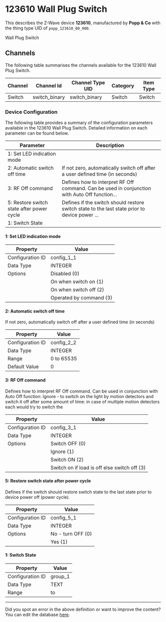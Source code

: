 
# 123610 Wall Plug Switch

This describes the Z-Wave device **123610**, manufactured by **Popp &amp; Co** with the thing type UID of ```popp_123610_00_000```. 

Wall Plug Switch

## Channels
The following table summarises the channels available for the 123610 Wall Plug Switch.

| Channel | Channel Id | Channel Type UID | Category | Item Type |
|---------|------------|------------------|----------|-----------|
| Switch | switch_binary | switch_binary | Switch | Switch |




### Device Configuration
The following table provides a summary of the configuration parameters available in the 123610 Wall Plug Switch.
Detailed information on each parameter can be found below.

| Parameter   | Description |
|-------------|-------------|
| 1: Set LED indication mode |  |
| 2: Automatic switch off time | If not zero, automatically switch off after a user defined time (in seconds) |
| 3: RF Off command | Defines how to interpret RF Off command. Can be used in conjunction with Auto Off function... |
| 5: Restore switch state after power cycle | Defines if the switch should restore switch state to the last state prior to device power ... |
| 1: Switch State |  |




#### 1: Set LED indication mode




| Property         | Value    |
|------------------|----------|
| Configuration ID | config_1_1 |
| Data Type        | INTEGER || Default Value | 1 |
| Options | Disabled (0) |
|  | On when switch on (1) |
|  | On when switch off (2) |
|  | Operated by command (3) |






#### 2: Automatic switch off time

If not zero, automatically switch off after a user defined time (in seconds)


| Property         | Value    |
|------------------|----------|
| Configuration ID | config_2_2 |
| Data Type        | INTEGER |
| Range | 0 to 65535 |
| Default Value | 0 |






#### 3: RF Off command

Defines how to interpret RF Off command. Can be used in conjunction with Auto Off function: Ignore - to switch on the light by motion detectors and switch it off after some amount of time: in case of multiple motion detectors each would try to switch the


| Property         | Value    |
|------------------|----------|
| Configuration ID | config_3_1 |
| Data Type        | INTEGER || Default Value | 0 |
| Options | Switch OFF (0) |
|  | Ignore (1) |
|  | Switch ON (2) |
|  | Switch on if load is off else switch off (3) |






#### 5: Restore switch state after power cycle

Defines if the switch should restore switch state to the last state prior to device power off (power cycle).


| Property         | Value    |
|------------------|----------|
| Configuration ID | config_5_1 |
| Data Type        | INTEGER || Default Value | 1 |
| Options | No - turn OFF (0) |
|  | Yes (1) |






#### 1: Switch State




| Property         | Value    |
|------------------|----------|
| Configuration ID | group_1 |
| Data Type        | TEXT |
| Range |  to  |






---

Did you spot an error in the above definition or want to improve the content?
You can edit the database [here](http://www.cd-jackson.com/index.php/zwave/zwave-device-database/zwave-device-list/devicesummary/231).

